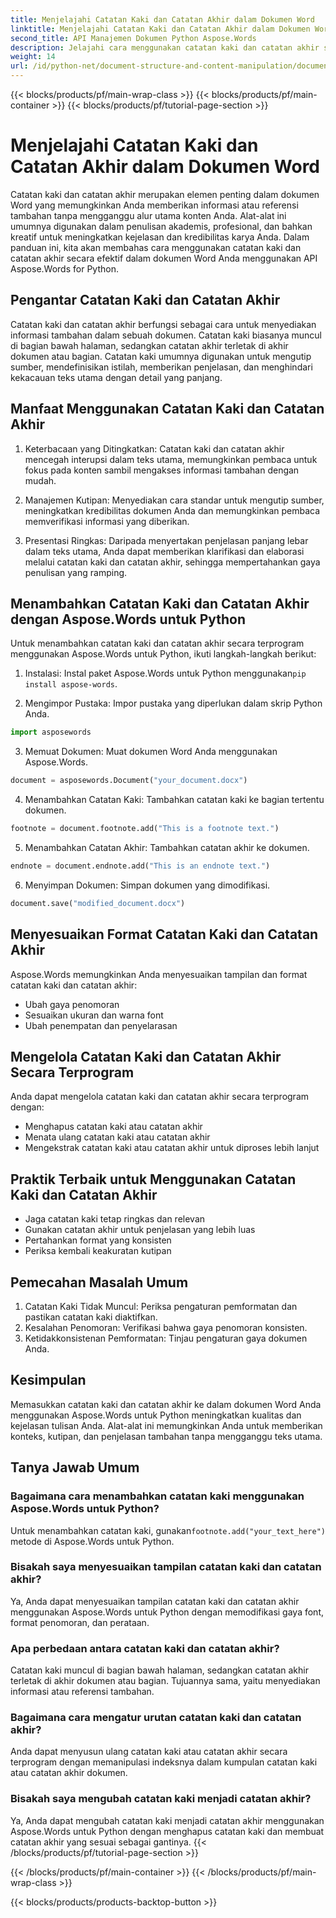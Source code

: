 ```yaml
---
title: Menjelajahi Catatan Kaki dan Catatan Akhir dalam Dokumen Word
linktitle: Menjelajahi Catatan Kaki dan Catatan Akhir dalam Dokumen Word
second_title: API Manajemen Dokumen Python Aspose.Words
description: Jelajahi cara menggunakan catatan kaki dan catatan akhir secara efektif dalam dokumen Word menggunakan Aspose.Words untuk Python. Pelajari cara menambahkan, menyesuaikan, dan mengelola elemen-elemen ini secara terprogram.
weight: 14
url: /id/python-net/document-structure-and-content-manipulation/document-footnotes-endnotes/
---
```


{{< blocks/products/pf/main-wrap-class >}}
{{< blocks/products/pf/main-container >}}
{{< blocks/products/pf/tutorial-page-section >}}

# Menjelajahi Catatan Kaki dan Catatan Akhir dalam Dokumen Word


Catatan kaki dan catatan akhir merupakan elemen penting dalam dokumen Word yang memungkinkan Anda memberikan informasi atau referensi tambahan tanpa mengganggu alur utama konten Anda. Alat-alat ini umumnya digunakan dalam penulisan akademis, profesional, dan bahkan kreatif untuk meningkatkan kejelasan dan kredibilitas karya Anda. Dalam panduan ini, kita akan membahas cara menggunakan catatan kaki dan catatan akhir secara efektif dalam dokumen Word Anda menggunakan API Aspose.Words for Python.

## Pengantar Catatan Kaki dan Catatan Akhir

Catatan kaki dan catatan akhir berfungsi sebagai cara untuk menyediakan informasi tambahan dalam sebuah dokumen. Catatan kaki biasanya muncul di bagian bawah halaman, sedangkan catatan akhir terletak di akhir dokumen atau bagian. Catatan kaki umumnya digunakan untuk mengutip sumber, mendefinisikan istilah, memberikan penjelasan, dan menghindari kekacauan teks utama dengan detail yang panjang.

## Manfaat Menggunakan Catatan Kaki dan Catatan Akhir

1. Keterbacaan yang Ditingkatkan: Catatan kaki dan catatan akhir mencegah interupsi dalam teks utama, memungkinkan pembaca untuk fokus pada konten sambil mengakses informasi tambahan dengan mudah.

2. Manajemen Kutipan: Menyediakan cara standar untuk mengutip sumber, meningkatkan kredibilitas dokumen Anda dan memungkinkan pembaca memverifikasi informasi yang diberikan.

3. Presentasi Ringkas: Daripada menyertakan penjelasan panjang lebar dalam teks utama, Anda dapat memberikan klarifikasi dan elaborasi melalui catatan kaki dan catatan akhir, sehingga mempertahankan gaya penulisan yang ramping.

## Menambahkan Catatan Kaki dan Catatan Akhir dengan Aspose.Words untuk Python

Untuk menambahkan catatan kaki dan catatan akhir secara terprogram menggunakan Aspose.Words untuk Python, ikuti langkah-langkah berikut:

1.  Instalasi: Instal paket Aspose.Words untuk Python menggunakan`pip install aspose-words`.

2. Mengimpor Pustaka: Impor pustaka yang diperlukan dalam skrip Python Anda.
```python
import asposewords
```

3. Memuat Dokumen: Muat dokumen Word Anda menggunakan Aspose.Words.
```python
document = asposewords.Document("your_document.docx")
```

4. Menambahkan Catatan Kaki: Tambahkan catatan kaki ke bagian tertentu dokumen.
```python
footnote = document.footnote.add("This is a footnote text.")
```

5. Menambahkan Catatan Akhir: Tambahkan catatan akhir ke dokumen.
```python
endnote = document.endnote.add("This is an endnote text.")
```

6. Menyimpan Dokumen: Simpan dokumen yang dimodifikasi.
```python
document.save("modified_document.docx")
```

## Menyesuaikan Format Catatan Kaki dan Catatan Akhir

Aspose.Words memungkinkan Anda menyesuaikan tampilan dan format catatan kaki dan catatan akhir:

- Ubah gaya penomoran
- Sesuaikan ukuran dan warna font
- Ubah penempatan dan penyelarasan

## Mengelola Catatan Kaki dan Catatan Akhir Secara Terprogram

Anda dapat mengelola catatan kaki dan catatan akhir secara terprogram dengan:

- Menghapus catatan kaki atau catatan akhir
- Menata ulang catatan kaki atau catatan akhir
- Mengekstrak catatan kaki atau catatan akhir untuk diproses lebih lanjut

## Praktik Terbaik untuk Menggunakan Catatan Kaki dan Catatan Akhir

- Jaga catatan kaki tetap ringkas dan relevan
- Gunakan catatan akhir untuk penjelasan yang lebih luas
- Pertahankan format yang konsisten
- Periksa kembali keakuratan kutipan

## Pemecahan Masalah Umum

1. Catatan Kaki Tidak Muncul: Periksa pengaturan pemformatan dan pastikan catatan kaki diaktifkan.
2. Kesalahan Penomoran: Verifikasi bahwa gaya penomoran konsisten.
3. Ketidakkonsistenan Pemformatan: Tinjau pengaturan gaya dokumen Anda.

## Kesimpulan

Memasukkan catatan kaki dan catatan akhir ke dalam dokumen Word Anda menggunakan Aspose.Words untuk Python meningkatkan kualitas dan kejelasan tulisan Anda. Alat-alat ini memungkinkan Anda untuk memberikan konteks, kutipan, dan penjelasan tambahan tanpa mengganggu teks utama.

## Tanya Jawab Umum

### Bagaimana cara menambahkan catatan kaki menggunakan Aspose.Words untuk Python?

 Untuk menambahkan catatan kaki, gunakan`footnote.add("your_text_here")` metode di Aspose.Words untuk Python.

### Bisakah saya menyesuaikan tampilan catatan kaki dan catatan akhir?

Ya, Anda dapat menyesuaikan tampilan catatan kaki dan catatan akhir menggunakan Aspose.Words untuk Python dengan memodifikasi gaya font, format penomoran, dan perataan.

### Apa perbedaan antara catatan kaki dan catatan akhir?

Catatan kaki muncul di bagian bawah halaman, sedangkan catatan akhir terletak di akhir dokumen atau bagian. Tujuannya sama, yaitu menyediakan informasi atau referensi tambahan.

### Bagaimana cara mengatur urutan catatan kaki dan catatan akhir?

Anda dapat menyusun ulang catatan kaki atau catatan akhir secara terprogram dengan memanipulasi indeksnya dalam kumpulan catatan kaki atau catatan akhir dokumen.

### Bisakah saya mengubah catatan kaki menjadi catatan akhir?

Ya, Anda dapat mengubah catatan kaki menjadi catatan akhir menggunakan Aspose.Words untuk Python dengan menghapus catatan kaki dan membuat catatan akhir yang sesuai sebagai gantinya.
{{< /blocks/products/pf/tutorial-page-section >}}

{{< /blocks/products/pf/main-container >}}
{{< /blocks/products/pf/main-wrap-class >}}

{{< blocks/products/products-backtop-button >}}
